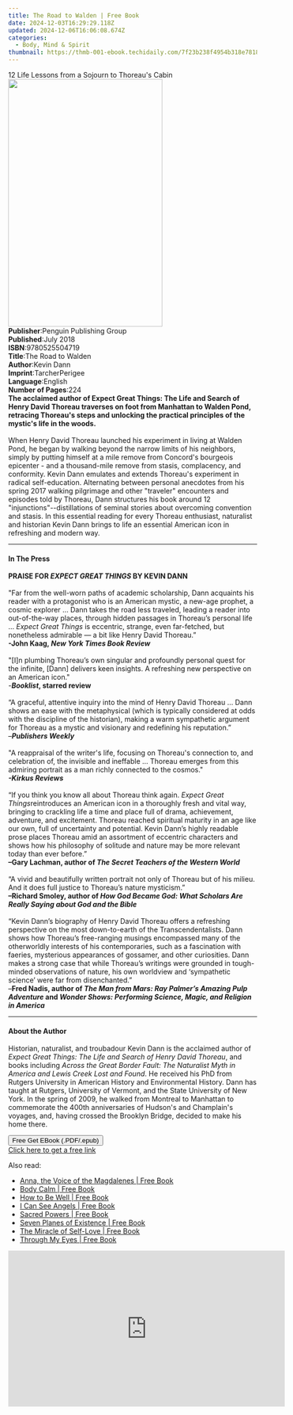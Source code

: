 ```yaml
---
title: The Road to Walden | Free Book
date: 2024-12-03T16:29:29.118Z
updated: 2024-12-06T16:06:08.674Z
categories:
  - Body, Mind & Spirit
thumbnail: https://thmb-001-ebook.techidaily.com/7f23b238f4954b318e7818f7b15ff7d671f6e46c2bf2c90db24ab5740e756b52.jpg
---
```

<main id="book-container">
  <div class="flex flex-col">
    <div class="book-brief flex-1 py-6 px-4 sm:p-6 md:py-10 md:px-8">
      <!-- brief-->
      <div class="book-brief-main">
        12 Life Lessons from a Sojourn to Thoreau's Cabin
      </div>
    </div>
    <div
      class="book-meta-info flex-1 grid gap-4 col-start-1 col-end-3 row-start-1 sm:mb-6 sm:grid-cols-4 lg:gap-6 lg:col-start-2 lg:row-end-6 lg:row-span-6 lg:mb-0"
    >
      <div
        class="book-meta-info-left place-content-center mt-4 p-4 text-sm leading-6 col-start-2 col-span-2 dark:text-slate-400"
      >
        <img
          class="w-full h-500 object-cover rounded-lg sm:h-255 sm:col-span-2 lg:col-span-full"
          src="https://img-001-ebook.techidaily.com/2b72ab7550c85bc83457bb57a51267e0608932b16dc62721c0a0f8110f39979c.jpg"
          alt=""
          width="312"
          height="500"
        />
      </div>
      <div
        class="book-meta-info-right mt-2 col-start-1 row-start-2 col-span-3 self-center"
      >
        <!-- meta data  -->
        <div class="flex flex-col px-4 md:px-8">
          <div class="flex-1">
            <strong>Publisher</strong>:<span class="px-2"
              >Penguin Publishing Group</span
            >
          </div>
          <div class="flex-1">
            <strong>Published</strong>:<span class="px-2">July 2018</span>
          </div>
          <div class="flex-1">
            <strong>ISBN</strong>:<span class="px-2">9780525504719</span>
          </div>
          <div class="flex-1">
            <strong>Title</strong>:<span class="px-2">The Road to Walden</span>
          </div>
          <div class="flex-1">
            <strong>Author</strong>:<span class="px-2">Kevin Dann</span>
          </div>
          <div class="flex-1">
            <strong>Imprint</strong>:<span class="px-2">TarcherPerigee</span>
          </div>
          <div class="flex-1">
            <strong>Language</strong>:<span class="px-2">English</span>
          </div>
          <div class="flex-1">
            <strong>Number of Pages</strong>:<span class="px-2">224</span>
          </div>
        </div>
      </div>
    </div>
    <div class="book-description flex-1 py-6 px-4 sm:p-6 md:py-10 md:px-8">
      <div class="book-description-main">
        <div accordion-content="" id="description">
          <b
            >The acclaimed author of Expect Great Things: The Life and Search of
            Henry David Thoreau traverses on foot from Manhattan to Walden Pond,
            retracing Thoreau's steps and unlocking the practical principles of
            the mystic's life in the woods.</b
          ><br /><br />When Henry David Thoreau launched his experiment in
          living at Walden Pond, he began by walking beyond the narrow limits of
          his neighbors, simply by putting himself at a mile remove from
          Concord's bourgeois epicenter - and a thousand-mile remove from
          stasis, complacency, and conformity. Kevin Dann emulates and extends
          Thoreau's experiment in radical self-education. Alternating between
          personal anecdotes from his spring 2017 walking pilgrimage and other
          "traveler" encounters and episodes told by Thoreau, Dann structures
          his book around 12 "injunctions"--distillations of seminal stories
          about overcoming convention and stasis. In this essential reading for
          every Thoreau enthusiast, naturalist and historian Kevin Dann brings
          to life an essential American icon in refreshing and modern way.
        </div>
        <div class="accordion-fader"></div>
      </div>
    </div>
    <div class="book-excerpts flex-1 py-6 px-4 sm:p-6 md:py-10 md:px-8">
      <!-- excerpts-->
      <div class="book-excerpts-main">
        <hr />
        <h4 class="placeholder placeholder-heading">
          <span>In The Press</span>
        </h4>
        <p>
          <b>PRAISE FOR <i>EXPECT GREAT THINGS</i> BY KEVIN DANN</b
          ><br /><br />"Far from the well-worn paths of academic scholarship,
          Dann acquaints his reader with a protagonist who is an American
          mystic, a new-age prophet, a cosmic explorer … Dann takes the road
          less traveled, leading a reader into out-of-the-way places, through
          hidden passages in Thoreau’s personal life …&nbsp;<i
            >Expect Great Things</i
          >&nbsp;is eccentric, strange, even far-fetched, but nonetheless
          admirable — a bit like Henry David Thoreau.”&nbsp;<br /><b
            >-John Kaag,&nbsp;<i>New York Times Book Review<br /></i></b
          ><br />"[I]n plumbing Thoreau’s own singular and profoundly personal
          quest for the infinite, [Dann] delivers keen insights. A refreshing
          new perspective on an American icon." <br />-<b
            ><i>Booklist</i>, starred review</b
          ><br /><br />“A graceful, attentive inquiry into the mind of Henry
          David Thoreau … Dann shows an ease with the metaphysical (which is
          typically considered at odds with the discipline of the historian),
          making a warm sympathetic argument for Thoreau as a mystic and
          visionary and redefining his reputation.” <br />–<b
            ><i>Publishers Weekly</i></b
          ><br /><br />"A reappraisal of the writer's life, focusing on
          Thoreau's connection to, and celebration of, the invisible and
          ineffable ... Thoreau emerges from this admiring portrait as a man
          richly connected to the cosmos."&nbsp;<br /><b
            ><i>-Kirkus Reviews&nbsp;<br /></i></b
          ><br />“If you think you know all about Thoreau think again.&nbsp;<i
            >Expect Great Things</i
          >reintroduces an American icon in a thoroughly fresh and vital way,
          bringing to crackling life a time and place full of drama,
          achievement, adventure, and excitement. Thoreau reached spiritual
          maturity in an age like our own, full of uncertainty and potential.
          Kevin Dann’s highly readable prose places Thoreau amid an assortment
          of eccentric characters and shows how his philosophy of solitude and
          nature may be more relevant today than ever before.”&nbsp;<br /><b
            >–Gary Lachman, author of&nbsp;<i
              >The Secret Teachers of the Western World<br /></i></b
          ><br />“A vivid and beautifully written portrait not only of Thoreau
          but of his milieu. And it does full justice to Thoreau’s nature
          mysticism.”&nbsp;<br /><b
            >–Richard Smoley, author of&nbsp;<i
              >How God Became God: What Scholars Are Really Saying about God and
              the Bible<br /></i></b
          ><br />“Kevin Dann’s biography of Henry David Thoreau offers a
          refreshing perspective on the most down-to-earth of the
          Transcendentalists. Dann shows how Thoreau’s free-ranging musings
          encompassed many of the otherworldly interests of his contemporaries,
          such as a fascination with faeries, mysterious appearances of
          gossamer, and other curiosities. Dann makes a strong case that while
          Thoreau’s writings were grounded in tough-minded observations of
          nature, his own worldview and ‘sympathetic science’ were far from
          disenchanted.” <br />–<b
            >Fred Nadis, author of&nbsp;<i
              >The Man from Mars: Ray Palmer’s Amazing Pulp Adventure</i
            >&nbsp;and&nbsp;<i
              >Wonder Shows: Performing Science, Magic, and Religion in
              America</i
            ></b
          >
        </p>
      </div>
    </div>
    <div class="book-about-author flex-1 py-6 px-4 sm:p-6 md:py-10 md:px-8">
      <!-- about author-->
      <div class="book-main-author-main">
        <hr />
        <h4 class="placeholder placeholder-heading">
          <span>About the Author</span>
        </h4>
        <p>
          Historian, naturalist, and troubadour Kevin Dann is the acclaimed
          author of
          <i>Expect Great Things: The Life and Search of Henry David Thoreau</i
          >, and books including<i>
            Across the Great Border Fault: The Naturalist Myth in America and
            Lewis Creek Lost and Found</i
          >. He received his PhD from Rutgers University in American History and
          Environmental History. Dann has taught at Rutgers, University of
          Vermont, and the State University of New York. In the spring of 2009,
          he walked from Montreal to Manhattan to commemorate the 400th
          anniversaries of Hudson's and Champlain's voyages, and, having crossed
          the Brooklyn Bridge, decided to make his home there.
        </p>
      </div>
    </div>
    <div class="book-free-get flex-1 py-6 px-4 sm:p-6 md:py-10 md:px-8">
      <button
        id="btn-free-get"
        class="bg-blue-500 hover:bg-blue-700 text-white font-bold py-2 px-4 rounded"
      >
        Free Get EBook (.PDF/.epub)
      </button>
      <div id="countdown-display" class="px-2 text-lg mt-2"></div>
      <a
        id="free-link"
        class="hidden bg-blue-500 hover:bg-blue-700 text-white font-bold py-2 px-4 rounded"
        href="https://www.ebooks.com/en-us/book/95888625/the-road-to-walden/kevin-dann/"
        target="_blank"
        >Click here to get a free link</a
      >
    </div>
    <script>
      let countdownTime = 0;
      let countdownInterval = null;
      document
        .getElementById('btn-free-get')
        .addEventListener('click', startCountdown);
      function startCountdown() {
        countdownTime = new Date().getTime() + 60000 * 3;
        countdownInterval = setInterval(updateCountdown, 1000);
        document.getElementById('btn-free-get').disabled = true;
        document
          .getElementById('btn-free-get')
          .classList.add('bg-gray-500', 'cursor-not-allowed');
      }
      function updateCountdown() {
        let currentTime = new Date().getTime();
        let timeLeft = countdownTime - currentTime;
        let secondsLeft = Math.floor(timeLeft / 1000);
        document.getElementById('countdown-display').innerHTML =
          `Remaining time: ${secondsLeft} seconds.`;
        if (secondsLeft <= 0) {
          clearInterval(countdownInterval);
          document.getElementById('btn-free-get').classList.add('hidden');
          document.getElementById('free-link').classList.remove('hidden');
          document.getElementById('countdown-display').innerHTML = '';
        }
      }
    </script>
  </div>
</main>

<ins class="adsbygoogle"
      style="display:block"
      data-ad-client="ca-pub-7571918770474297"
      data-ad-slot="8358498916"
      data-ad-format="auto"
      data-full-width-responsive="true"></ins>
    

<span class="atpl-alsoreadstyle">Also read:</span>
<div><ul>
<li><a href="https://novels-ebooks.techidaily.com/96317493-9781781809679-anna-the-voice-of-the-magdalenes/"><u>Anna, the Voice of the Magdalenes | Free Book</u></a></li>
<li><a href="https://novels-ebooks.techidaily.com/96317482-9781781806081-body-calm/"><u>Body Calm | Free Book</u></a></li>
<li><a href="https://novels-ebooks.techidaily.com/96317484-9781781806852-how-to-be-well/"><u>How to Be Well | Free Book</u></a></li>
<li><a href="https://novels-ebooks.techidaily.com/96317498-9781848504080-i-can-see-angels/"><u>I Can See Angels | Free Book</u></a></li>
<li><a href="https://novels-ebooks.techidaily.com/96317468-9781401952846-sacred-powers/"><u>Sacred Powers | Free Book</u></a></li>
<li><a href="https://novels-ebooks.techidaily.com/96317483-9781781805763-seven-planes-of-existence/"><u>Seven Planes of Existence | Free Book</u></a></li>
<li><a href="https://novels-ebooks.techidaily.com/96317467-9781781800584-the-miracle-of-self-love/"><u>The Miracle of Self-Love | Free Book</u></a></li>
<li><a href="https://novels-ebooks.techidaily.com/96317492-9781848502338-through-my-eyes/"><u>Through My Eyes | Free Book</u></a></li>
</ul></div>

<!-- affiliate ads begin -->
<iframe width="560" height="315" src="https://www.youtube.com/embed/RBN1gYY5hUs?si=p89CMiMzeJzU0wGu" title="YouTube video player" frameborder="0" allow="accelerometer; autoplay; clipboard-write; encrypted-media; gyroscope; picture-in-picture; web-share" referrerpolicy="strict-origin-when-cross-origin" allowfullscreen></iframe>
<!-- affiliate ads end -->

